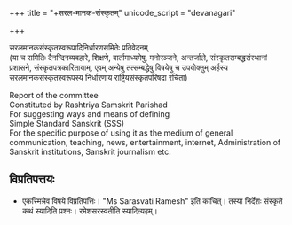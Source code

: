 +++
title = "+सरल-मानक-संस्कृतम्"
unicode_script = "devanagari"

+++

सरलमानकसंस्कृतस्वरूपादिनिर्धारणसमितेः प्रतिवेदनम्  
(या च समितिः दैनन्दिनव्यवहारे, शिक्षणे, वार्तामाध्यमेषु, मनोरञ्जने, अन्तर्जाले, संस्कृतसम्बद्धसंस्थानां प्रशासने, संस्कृतपत्रकारितायाम्,  एवम् अन्येषु तत्सम्बद्धेषु विषयेषु च उपयोक्तुम् अर्हस्य सरलमानकसंस्कृतस्वरूपस्य निर्धारणाय राष्ट्रियसंस्कृतपरिषदा रचिता) 

Report of the committee  
Constituted by Rashtriya Samskrit Parishad  
For suggesting ways and means of defining  
Simple Standard Sanskrit (SSS)  
For the specific purpose of using it as the medium of general communication, teaching, news, entertainment, internet, Administration of Sanskrit institutions, 
Sanskrit journalism etc. 


## विप्रतिपत्तयः
- एकस्मिन्नेव विषये विप्रतिपत्तिः।  "Ms Sarasvati Ramesh" इति काचित्। तस्या निर्देशः संस्कृते कथं स्यादिति प्रश्नः। रमेशसरस्वतीति स्यादित्यहम्।